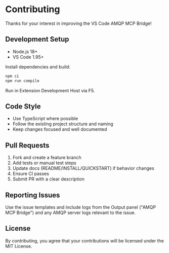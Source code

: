 # Contributing

Thanks for your interest in improving the VS Code AMQP MCP Bridge!

## Development Setup

- Node.js 18+
- VS Code 1.95+

Install dependencies and build:

```bash
npm ci
npm run compile
```

Run in Extension Development Host via F5.

## Code Style

- Use TypeScript where possible
- Follow the existing project structure and naming
- Keep changes focused and well documented

## Pull Requests

1. Fork and create a feature branch
2. Add tests or manual test steps
3. Update docs (README/INSTALL/QUICKSTART) if behavior changes
4. Ensure CI passes
5. Submit PR with a clear description

## Reporting Issues

Use the issue templates and include logs from the Output panel ("AMQP MCP Bridge") and any AMQP server logs relevant to the issue.

## License

By contributing, you agree that your contributions will be licensed under the MIT License.
